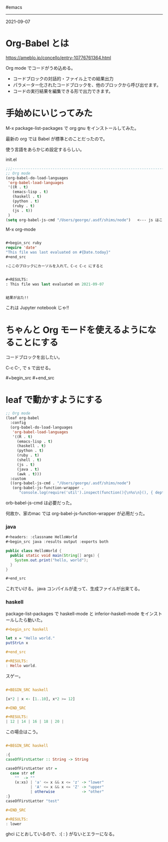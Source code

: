 #emacs

---
2021-09-07

# Org-Babel とは

https://ameblo.jp/concello/entry-10776761364.html

Org mode でコードがうめ込める。

- コードブロックの対話的・ファイル上での結果出力  
- パラメーター化されたコードブロックを、他のブロックから呼び出せます。  
- コードの実行結果を編集できる形で出力できます。

# 手始めにいじってみた

M-x package-list-packages で org  gnu をインストールしてみた。

最新の org では Babel が標準とのことだったので。

使う言語をあらかじめ設定するらしい。

init.el
```lisp
;;;-----------------------------------------------------------------------
;; Org mode
(org-babel-do-load-languages
 'org-babel-load-languages
 '((R . t)
   (emacs-lisp . t)
   (haskell . t)
   (python . t)
   (ruby . t)
   (js . t))
 )
(setq org-babel-js-cmd "/Users/george/.asdf/shims/node")   <--- js はこれで動いた。
```

M-x org-mode

```lisp

#+begin_src ruby
require 'date'
"This file was last evaluated on #{Date.today}"
#+end_src

↑ここのブロックにカーソルを入れて、C-c C-c にすると


#+RESULTS:
: This file was last evaluated on 2021-09-07


結果が出た!! 
```

これは Jupyter notebook じゃ!!

# ちゃんと Org モードを使えるようになることにする



コードブロックを出したい。

C-c C-, で s で出せる。

#+begin_src 
#+end_src


# leaf で動かすようにする

```lisp
;; Org mode
(leaf org-babel
  :config
  (org-babel-do-load-languages
   'org-babel-load-languages
   '((R . t)
     (emacs-lisp . t)
     (haskell . t)
     (python . t)
     (ruby . t)
     (shell . t)
     (js . t)
     (java . t)
     (awk . t)))
  :custom
  ((org-babel-js-cmd . "/Users/george/.asdf/shims/node")
   (org-babel-js-function-wrapper .
      "console.log(require('util').inspect(function(){\n%s\n}(), { depth: 100 }))")))
```

orb-babel-js-cmd は必要だった。

何故か、家のmac では org-babel-js-function-wrapper が必用だった。

### java

```java
#+headers: :classname HelloWorld
#+begin_src java :results output :exports both

public class HelloWorld {
  public static void main(String[] args) {
    System.out.print("hello, world");
  }
}

#+end_src
```

これでいける。
java コンパイルが走って、生成ファイルが出来てる。

### haskell

package-list-packages で haskell-mode と inferior-haskell-mode をインストールしたら動いた。

```haskell
#+begin_src haskell

let x = "Hello world."
putStrLn x

#+end_src

#+RESULTS:
: Hello world.
```

スゲー。

```haskell

#+BEGIN_SRC haskell

[x*2 | x <- [1..10], x*2 >= 12]

#+END_SRC

#+RESULTS:
| 12 | 14 | 16 | 18 | 20 |
```

この場合はこう。
```haskell

#+BEGIN_SRC haskell

:{
caseOfFirstLetter :: String -> String

caseOfFirstLetter str =
  case str of
    ""  -> ""
    (x:xs) | 'a' <= x && x <= 'z' -> "lower"
           | 'A' <= x && x <= 'Z' -> "upper"
           | otherwise            -> "other"
:}
caseOfFirstLetter "test"

#+END_SRC

#+RESULTS:
: lower
```

ghci にとおしているので、:{  : } がないとエラーになる。


